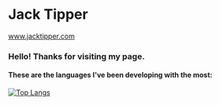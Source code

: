 # Jack Tipper
www.jacktipper.com

### Hello! Thanks for visiting my page.

#### These are the languages I've been developing with the most:
[![Top Langs](https://github-readme-stats.vercel.app/api/top-langs/?username=jacktipper&langs_count=8)](https://github.com/jacktipper/github-readme-stats)


<!--
**jacktipper/jacktipper** is a ✨ _special_ ✨ repository because its `README.md` (this file) appears on your GitHub profile.

Here are some ideas to get you started:

- 🔭 I’m currently working on ...
- 🌱 I’m currently learning ...
- 👯 I’m looking to collaborate on ...
- 🤔 I’m looking for help with ...
- 💬 Ask me about ...
- 📫 How to reach me: ...
- 😄 Pronouns: ...
- ⚡ Fun fact: ...
-->
